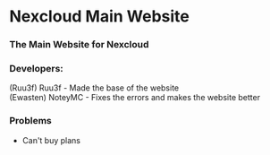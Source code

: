 # Nexcloud Main Website
### The Main Website for Nexcloud
### Developers:
(Ruu3f) Ruu3f - Made the base of the website <br>
(Ewasten) NoteyMC - Fixes the errors and makes the website better
### Problems
- Can't buy plans

